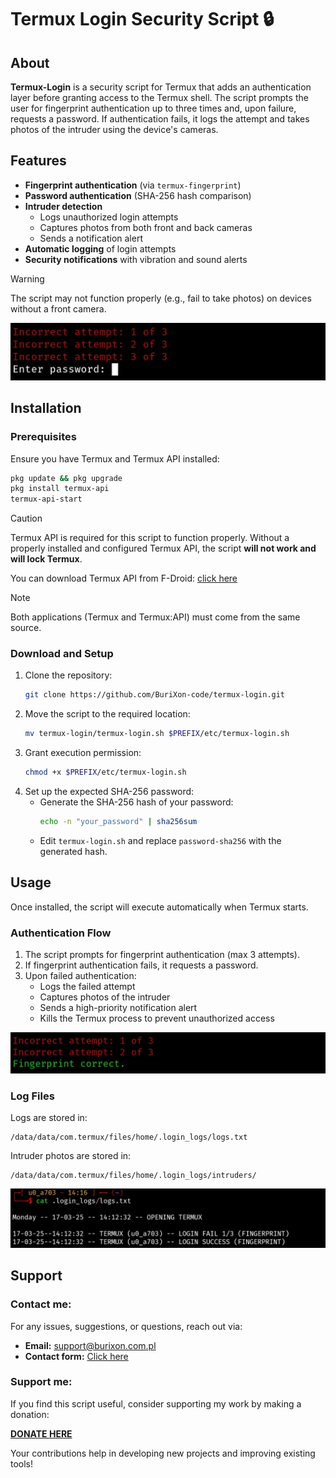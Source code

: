# Termux Login Security Script 🔒

## About
**Termux-Login** is a security script for Termux that adds an authentication layer before granting access to the Termux shell. The script prompts the user for fingerprint authentication up to three times and, upon failure, requests a password. If authentication fails, it logs the attempt and takes photos of the intruder using the device's cameras.

## Features
- **Fingerprint authentication** (via `termux-fingerprint`)
- **Password authentication** (SHA-256 hash comparison)
- **Intruder detection**
  - Logs unauthorized login attempts
  - Captures photos from both front and back cameras
  - Sends a notification alert
- **Automatic logging** of login attempts
- **Security notifications** with vibration and sound alerts

> [!WARNING]
> The script may not function properly (e.g., fail to take photos) on devices without a front camera.

![screenshot](/img1.jpg)

## Installation
### Prerequisites
Ensure you have Termux and Termux API installed:
```sh
pkg update && pkg upgrade
pkg install termux-api
termux-api-start
```

> [!CAUTION]
> Termux API is required for this script to function properly. Without a properly installed and configured Termux API, the script **will not work and will lock Termux**.

You can download Termux API from F-Droid:
[click here](https://f-droid.org/en/packages/com.termux.api/)

> [!NOTE]
> Both applications (Termux and Termux:API) must come from the same source.

### Download and Setup
1. Clone the repository:
   ```sh
   git clone https://github.com/BuriXon-code/termux-login.git
   ```
2. Move the script to the required location:
   ```sh
   mv termux-login/termux-login.sh $PREFIX/etc/termux-login.sh
   ```
3. Grant execution permission:
   ```sh
   chmod +x $PREFIX/etc/termux-login.sh
   ```
4. Set up the expected SHA-256 password:
   - Generate the SHA-256 hash of your password:
     ```sh
     echo -n "your_password" | sha256sum
     ```
   - Edit `termux-login.sh` and replace `password-sha256` with the generated hash.

## Usage
Once installed, the script will execute automatically when Termux starts.

### Authentication Flow
1. The script prompts for fingerprint authentication (max 3 attempts).
2. If fingerprint authentication fails, it requests a password.
3. Upon failed authentication:
   - Logs the failed attempt
   - Captures photos of the intruder
   - Sends a high-priority notification alert
   - Kills the Termux process to prevent unauthorized access

![screenshot](/img2.jpg)

### Log Files
Logs are stored in:
```
/data/data/com.termux/files/home/.login_logs/logs.txt
```
Intruder photos are stored in:
```
/data/data/com.termux/files/home/.login_logs/intruders/
```

![screenshot](/img3.jpg)

## Support
### Contact me:
For any issues, suggestions, or questions, reach out via:

- **Email:** support@burixon.com.pl  
- **Contact form:** [Click here](https://burixon.com.pl/kontakt.php)

### Support me:
If you find this script useful, consider supporting my work by making a donation:

[**DONATE HERE**](https://burixon.com.pl/donate/)

Your contributions help in developing new projects and improving existing tools!
